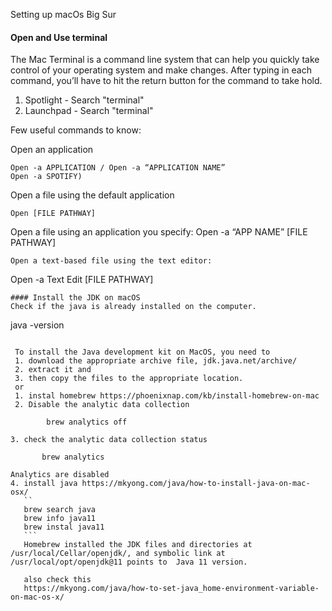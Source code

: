 Setting up macOs Big Sur
#### Open and Use terminal
The Mac Terminal is a command line system that can help you quickly take control of your operating system and make changes. 
After typing in each command, you’ll have to hit the return button for the command to take hold.
1. Spotlight - Search "terminal"
2. Launchpad - Search "terminal"

Few useful commands to know:

  Open an application
  ```
  Open -a APPLICATION / Open -a “APPLICATION NAME”
  Open -a SPOTIFY)
  ```
 Open a file using the default application
  ```
  Open [FILE PATHWAY]
  ```
  Open a file using an application you specify:
  Open -a “APP NAME” [FILE PATHWAY]
  ```
  Open a text-based file using the text editor:
  ```
  Open -a Text Edit [FILE PATHWAY]
  ```
#### Install the JDK on macOS
Check if the java is already installed on the computer.
```
java -version
```

 To install the Java development kit on MacOS, you need to 
 1. download the appropriate archive file, jdk.java.net/archive/
 2. extract it and 
 3. then copy the files to the appropriate location.
 or 
 1. instal homebrew https://phoenixnap.com/kb/install-homebrew-on-mac
 2. Disable the analytic data collection 
 ```
            brew analytics off
 ```
 3. check the analytic data collection status
  ```
           brew analytics
 ```
 Analytics are disabled
 4. install java https://mkyong.com/java/how-to-install-java-on-mac-osx/
    `` 
    brew search java
    brew info java11
    brew instal java11
    ```
    Homebrew installed the JDK files and directories at /usr/local/Cellar/openjdk/, and symbolic link at /usr/local/opt/openjdk@11 points to  Java 11 version.

    also check this 
    https://mkyong.com/java/how-to-set-java_home-environment-variable-on-mac-os-x/